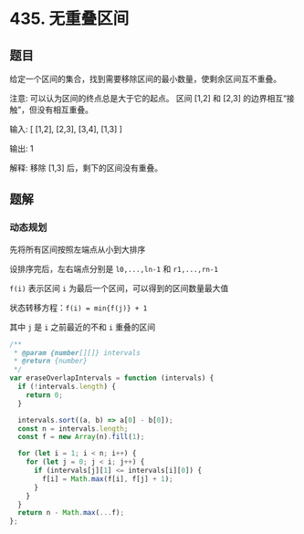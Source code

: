 # 435. 无重叠区间

## 题目

给定一个区间的集合，找到需要移除区间的最小数量，使剩余区间互不重叠。

注意:
可以认为区间的终点总是大于它的起点。
区间 [1,2] 和 [2,3] 的边界相互“接触”，但没有相互重叠。

输入: [ [1,2], [2,3], [3,4], [1,3] ]

输出: 1

解释: 移除 [1,3] 后，剩下的区间没有重叠。

## 题解

### 动态规划

先将所有区间按照左端点从小到大排序

设排序完后，左右端点分别是 `l0,...,ln-1` 和 `r1,...,rn-1`

`f(i)` 表示区间 `i` 为最后一个区间，可以得到的区间数量最大值

状态转移方程：`f(i) = min{f(j)} + 1`

其中 `j` 是 `i` 之前最近的不和 `i` 重叠的区间

```js
/**
 * @param {number[][]} intervals
 * @return {number}
 */
var eraseOverlapIntervals = function (intervals) {
  if (!intervals.length) {
    return 0;
  }

  intervals.sort((a, b) => a[0] - b[0]);
  const n = intervals.length;
  const f = new Array(n).fill(1);

  for (let i = 1; i < n; i++) {
    for (let j = 0; j < i; j++) {
      if (intervals[j][1] <= intervals[i][0]) {
        f[i] = Math.max(f[i], f[j] + 1);
      }
    }
  }
  return n - Math.max(...f);
};
```
